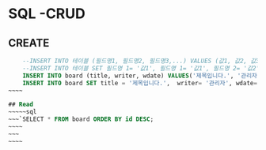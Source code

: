 #   SQL -CRUD
##  CREATE
~~~~~~SQL
    --INSERT INTO 테이블 (필드명1, 필드명2, 필드명3,...) VALUES (값1, 값2, 값3,...)
    --INSERT INTO 테이블 SET 필드명 1= '값1', 필드명 1= '값1', 필드명 2= '값2'
    INSERT INTO board (title, writer, wdate) VALUES('제목입니다.', '관리자', '2020-01-05 14:35:00');
    INSERT INTO board SET title = '제목입니다.',  writer= '관리자', wdate='2020-01-05 14:35:00' ;
~~~~

## Read
~~~~~sql
~~~`SELECT * FROM board ORDER BY id DESC;
~~~~
~~~
~~~~